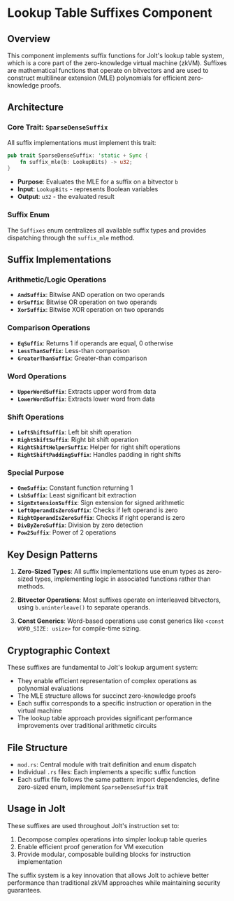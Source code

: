 # Lookup Table Suffixes Component

## Overview

This component implements suffix functions for Jolt's lookup table system, which is a core part of the zero-knowledge virtual machine (zkVM). Suffixes are mathematical functions that operate on bitvectors and are used to construct multilinear extension (MLE) polynomials for efficient zero-knowledge proofs.

## Architecture

### Core Trait: `SparseDenseSuffix`

All suffix implementations must implement this trait:

```rust
pub trait SparseDenseSuffix: 'static + Sync {
    fn suffix_mle(b: LookupBits) -> u32;
}
```

- **Purpose**: Evaluates the MLE for a suffix on a bitvector `b`
- **Input**: `LookupBits` - represents Boolean variables
- **Output**: `u32` - the evaluated result

### Suffix Enum

The `Suffixes` enum centralizes all available suffix types and provides dispatching through the `suffix_mle` method.

## Suffix Implementations

### Arithmetic/Logic Operations
- **`AndSuffix`**: Bitwise AND operation on two operands
- **`OrSuffix`**: Bitwise OR operation on two operands  
- **`XorSuffix`**: Bitwise XOR operation on two operands

### Comparison Operations
- **`EqSuffix`**: Returns 1 if operands are equal, 0 otherwise
- **`LessThanSuffix`**: Less-than comparison
- **`GreaterThanSuffix`**: Greater-than comparison

### Word Operations
- **`UpperWordSuffix`**: Extracts upper word from data
- **`LowerWordSuffix`**: Extracts lower word from data

### Shift Operations
- **`LeftShiftSuffix`**: Left bit shift operation
- **`RightShiftSuffix`**: Right bit shift operation
- **`RightShiftHelperSuffix`**: Helper for right shift operations
- **`RightShiftPaddingSuffix`**: Handles padding in right shifts

### Special Purpose
- **`OneSuffix`**: Constant function returning 1
- **`LsbSuffix`**: Least significant bit extraction
- **`SignExtensionSuffix`**: Sign extension for signed arithmetic
- **`LeftOperandIsZeroSuffix`**: Checks if left operand is zero
- **`RightOperandIsZeroSuffix`**: Checks if right operand is zero
- **`DivByZeroSuffix`**: Division by zero detection
- **`Pow2Suffix`**: Power of 2 operations

## Key Design Patterns

1. **Zero-Sized Types**: All suffix implementations use enum types as zero-sized types, implementing logic in associated functions rather than methods.

2. **Bitvector Operations**: Most suffixes operate on interleaved bitvectors, using `b.uninterleave()` to separate operands.

3. **Const Generics**: Word-based operations use const generics like `<const WORD_SIZE: usize>` for compile-time sizing.

## Cryptographic Context

These suffixes are fundamental to Jolt's lookup argument system:

- They enable efficient representation of complex operations as polynomial evaluations
- The MLE structure allows for succinct zero-knowledge proofs
- Each suffix corresponds to a specific instruction or operation in the virtual machine
- The lookup table approach provides significant performance improvements over traditional arithmetic circuits

## File Structure

- `mod.rs`: Central module with trait definition and enum dispatch
- Individual `.rs` files: Each implements a specific suffix function
- Each suffix file follows the same pattern: import dependencies, define zero-sized enum, implement `SparseDenseSuffix` trait

## Usage in Jolt

These suffixes are used throughout Jolt's instruction set to:
1. Decompose complex operations into simpler lookup table queries
2. Enable efficient proof generation for VM execution
3. Provide modular, composable building blocks for instruction implementation

The suffix system is a key innovation that allows Jolt to achieve better performance than traditional zkVM approaches while maintaining security guarantees.